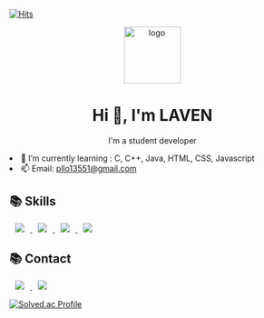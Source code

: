 [![Hits](https://hits.seeyoufarm.com/api/count/incr/badge.svg?url=https%3A%2F%2Fgithub.com%2FL4VEN&count_bg=%2339C492&title_bg=%23555555&icon=&icon_color=%23E7E7E7&title=hits&edge_flat=false)](https://hits.seeyoufarm.com)

<div align="center">
   <img style="width:100px; height:100px;" src="https://i.ibb.co/pvnfhfC/logo.png" alt="logo" ></a>
<h1>Hi 👋, I'm LAVEN</h1>
    <p>I'm a student developer</p>
    </div>
     <p>
      <li>🌱 I’m currently learning : C, C++, Java, HTML, CSS, Javascript</li>
      <li>📫 Email: <a href="mailto:"pllo13551@gmail.com">pllo13551@gmail.com</a></li>
    </p>
    <h2>📚 Skills</h2>
    <a href="">
      <img
        src="https://img.shields.io/badge/C-3ec990?style=for-the-badge&logo=C&logoColor=white"
        style="height: auto; margin-left: 10px; margin-right: 10px"
      />
    </a>
<a href="">
    <img 
        src="https://img.shields.io/badge/HTML5-ed6047?style=for-the-badge&logo=html5&logoColor=white"
        style="height : auto; margin-left : 10px; margin-right : 10px;"/>
</a>
<a href="">
    <img 
        src="https://img.shields.io/badge/CSS-5583e6?style=for-the-badge&logo=css3&logoColor=white"
        style="height : auto; margin-left : 10px; margin-right : 10px;"/>
</a>
<a href="">
    <img 
        src="https://img.shields.io/badge/JavaScript-fae037?style=for-the-badge&logo=javascript&logoColor=black"
        style="height : auto; margin-left : 10px; margin-right : 10px;"/>
</a>
             <h2>📚 Contact</h2>
        </a>
         <a href="https://discord.com/users/536079116450004993">
    <img 
        src="https://img.shields.io/badge/Discord-764dff?style=for-the-badge&logo=discord&logoColor=white"
        style="height : auto; margin-left : 10px; margin-right : 10px;"/>
         </a>
         <a href="https://www.instagram.com/1ave.n/">
    <img 
        src="https://img.shields.io/badge/Instagram-eb347a?style=for-the-badge&logo=instagram&logoColor=white"
        style="height : auto; margin-left : 10px; margin-right : 10px;"/>
         </a>
         
[![Solved.ac Profile](http://mazassumnida.wtf/api/v2/generate_badge?boj=laven)](https://solved.ac/laven/)
     
                                     
